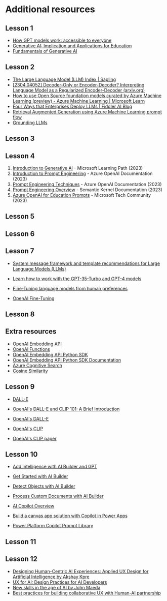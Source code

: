 # Additional resources



## Lesson 1 
* [How GPT models work: accessible to everyone](https://bea.stollnitz.com/blog/how-gpt-works/)
* [Generative AI: Implication and Applications for Education](https://arxiv.org/abs/2305.07605)
* [Fundamentals of Generative AI](https://learn.microsoft.com/training/modules/fundamentals-generative-ai/)



## Lesson 2 
-	[The Large Language Model (LLM) Index | Sapling](https://sapling.ai/llm/index)
-	[[2304.04052] Decoder-Only or Encoder-Decoder? Interpreting Language Model as a Regularized Encoder-Decoder (arxiv.org)](https://arxiv.org/abs/2304.04052)
-	[How to use Open Source foundation models curated by Azure Machine Learning (preview) - Azure Machine Learning | Microsoft Learn](https://learn.microsoft.com/en-us/azure/machine-learning/how-to-use-foundation-models?view=azureml-api-2)
-	[Four Ways that Enterprises Deploy LLMs | Fiddler AI Blog](https://www.fiddler.ai/blog/four-ways-that-enterprises-deploy-llms)
-	[Retrieval Augmented Generation using Azure Machine Learning prompt flow](https://learn.microsoft.com/en-us/azure/machine-learning/concept-retrieval-augmented-generation?view=azureml-api-2)
-	[Grounding LLMs](https://techcommunity.microsoft.com/t5/fasttrack-for-azure/grounding-llms/ba-p/3843857)
 

 ## Lesson 3 


 ## Lesson 4 

1. [Introduction to Generative AI](https://learn.microsoft.com/training/paths/introduction-generative-ai/) - Microsoft Learning Path (2023)
1. [Introduction to Prompt Engineering](https://learn.microsoft.com/azure/ai-services/openai/concepts/prompt-engineering) - Azure OpenAI Documentation (2023)
1. [Prompt Engineering Techniques](https://learn.microsoft.com/en-us/azure/ai-services/openai/concepts/advanced-prompt-engineering?pivots=programming-language-chat-completions) - Azure OpenAI Documentation (2023)
1. [Prompt Engineering Overview](https://learn.microsoft.com/en-us/semantic-kernel/prompt-engineering/) - Semantic Kernel Documentation (2023)
1. [Azure OpenAI for Education Prompts](https://techcommunity.microsoft.com/t5/e1.ucation-blog/azure-openai-for-education-prompts-ai-and-a-guide-from-ethan-and/ba-p/3938259) - Microsoft Tech Community (2023)



## Lesson 5 



## Lesson 6



## Lesson 7 


- [System message framework and template recommendations for Large Language Models (LLMs)](https://learn.microsoft.com/azure/ai-services/openai/concepts/system-message)

- [Learn how to work with the GPT-35-Turbo and GPT-4 models](https://learn.microsoft.com/azure/ai-services/openai/how-to/chatgpt?pivots=programming-language-chat-completions)

- [Fine-Tuning language models from human preferences](https://arxiv.org/pdf/1909.08593.pdf) 

- [OpenAI Fine-Tuning](https://platform.openai.com/docs/guides/fine-tuning/when-to-use-fine-tuning)


## Lesson 8 
## Extra resources

- [OpenAI Embedding API](https://beta.openai.com/docs/api-reference/embeddings)
- [OpenAI Functions](https://learn.microsoft.com/azure/ai-services/openai/how-to/function-calling)
- [OpenAI Embedding API Python SDK](https://pypi.org/project/openai/)
- [OpenAI Embedding API Python SDK Documentation](https://openai-python.readthedocs.io/en/latest/)
- [Azure Cognitive Search](https://learn.microsoft.com/training/modules/improve-search-results-vector-search)
- [Cosine Similarity](https://en.wikipedia.org/wiki/Cosine_similarity)


## Lesson 9 

- [DALL-E](https://arxiv.org/pdf/2102.12092.pdf) 

- [OpenAI's DALL-E and CLIP 101: A Brief Introduction](https://towardsdatascience.com/openais-dall-e-and-clip-101-a-brief-introduction-3a4367280d4e) 

- [OpenAI's DALL-E](https://openai.com/blog/dall-e/) 

- [OpenAI's CLIP](https://openai.com/blog/clip/) 

- [OpenAI's CLIP paper](https://arxiv.org/pdf/2103.00020.pdf) 

 
## Lesson 10

- [Add intelligence with AI Builder and GPT](https://learn.microsoft.com/en-us/training/modules/ai-builder-text-generation/?WT.mc_id=academic-109639-somelezediko)

- [Get Started with AI Builder](https://learn.microsoft.com/training/modules/get-started-with-ai-builder/?WT.mc_id=academic-109639-somelezediko)

- [Detect Objects with AI Builder](https://learn.microsoft.com/training/modules/get-started-with-ai-builder-object-detection/?WT.mc_id=academic-109639-somelezediko)

- [Process Custom Documents with AI Builder](https://learn.microsoft.com/en-us/training/modules/get-started-with-form-processing/?WT.mc_id=academic-109639-somelezediko)

- [AI Copilot Overview](https://learn.microsoft.com/en-us/power-apps/maker/canvas-apps/ai-overview?WT.mc_id=academic-109639-somelezediko)

- [Build a canvas app solution with Copilot in Power Apps](https://learn.microsoft.com/en-us/training/modules/build-canvas-app-real-estate-power-apps-copilot/?WT.mc_id=academic-109639-somelezediko)

- [Power Platform Copilot Prompt Library](https://pnp.github.io/powerplatform-prompts/?WT.mc_id=academic-109639-somelezediko)

## Lesson 11 


## Lesson 12 


* [Designing Human-Centric AI Experiences: Applied UX Design for Artificial Intelligence by Akshay Kpre](https://www.amazon.com/Designing-Human-Centric-Experiences-Artificial-Intelligence/dp/1484280873)
* [UX for AI: Design Practices for AI Developers](https://www.linkedin.com/learning/ux-for-ai-design-practices-for-ai-developers)
* [New skills in the age of AI by John Maeda](https://youtu.be/Lkbkd_hkDLY)
* [Best practices for building collaborative UX with Human-AI partnership](https://learn.microsoft.com/en-us/community/content/best-practices-ai-ux)
 